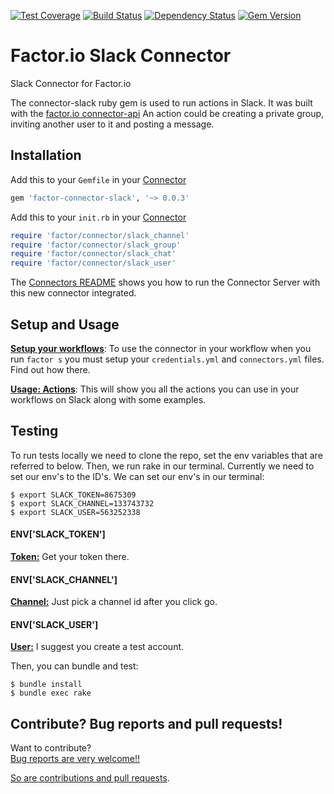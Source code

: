 [![Test Coverage](https://codeclimate.com/github/factor-io/connector-slack/badges/coverage.svg)](https://codeclimate.com/github/factor-io/connector-slack)
[![Build Status](https://travis-ci.org/factor-io/connector-slack.svg)](https://travis-ci.org/factor-io/connector-slack)
[![Dependency Status](https://gemnasium.com/factor-io/connector-slack.svg)](https://gemnasium.com/factor-io/connector-slack)
[![Gem Version](https://badge.fury.io/rb/factor-connector-slack.svg)](http://badge.fury.io/rb/factor-connector-slack)

Factor.io Slack Connector
===============

Slack Connector for Factor.io

The connector-slack ruby gem is used to run actions in Slack. It was built with the [factor.io connector-api](https://github.com/factor-io/connector-api) An action could be creating a private group, inviting another user to it and posting a message.

## Installation
Add this to your `Gemfile` in your [Connector](https://github.com/factor-io/connector)
```ruby
gem 'factor-connector-slack', '~> 0.0.3'
```

Add this to your `init.rb`  in your [Connector](https://github.com/factor-io/connector)

```ruby
require 'factor/connector/slack_channel'
require 'factor/connector/slack_group'
require 'factor/connector/slack_chat'
require 'factor/connector/slack_user'
```

The [Connectors README](https://github.com/factor-io/connector#running) shows you how to run the Connector Server with this new connector integrated.

## Setup and Usage
**[Setup your workflows](https://github.com/factor-io/connector-slack/wiki/Setup-your-Workflows)**: To use the connector in your workflow when you run `factor s` you must setup your `credentials.yml` and `connectors.yml` files. Find out how there.

**[Usage: Actions](https://github.com/factor-io/connector-slack/wiki/Actions)**: This will show you all the actions you can use in your workflows on Slack along with some examples.

## Testing
To run tests locally we need to clone the repo, set the env variables that are referred to below. Then, we run rake in our terminal. Currently we need to set our env's to the ID's. We can set our env's in our terminal:

    $ export SLACK_TOKEN=8675309
    $ export SLACK_CHANNEL=133743732
    $ export SLACK_USER=563252338

#### ENV['SLACK_TOKEN']
**[Token:](https://api.slack.com/)** Get your token there.

#### ENV['SLACK_CHANNEL']
**[Channel:](https://api.slack.com/methods/channels.list/test)** Just pick a channel id after you click go.

#### ENV['SLACK_USER']
**[User:](https://api.slack.com/methods/users.list/test)** I suggest you create a test account.

Then, you can bundle and test:

    $ bundle install
    $ bundle exec rake

## Contribute? Bug reports and pull requests!
Want to contribute?<br>
[Bug reports are very welcome!!](https://github.com/factor-io/connector-slack/issues/new)

[So are contributions and pull requests](https://github.com/factor-io/factor/wiki/Contribution).
